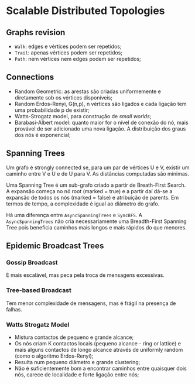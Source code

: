 # Scalable Distributed Topologies

## Graphs revision

- `Walk`: edges e vértices podem ser repetidos;
- `Trail`: apenas vértices podem ser repetidos;
- `Path`: nem vértices nem edges podem ser repetidos;

## Connections

- Random Geometric: as arestas são criadas uniformemente e diretamente sob os vértices disponíveis;
- Random Erdos-Renyi, G(n,p), n vértices são ligados e cada ligação tem uma probabilidade p de existir;
- Watts-Strogatz model, para construção de *small worlds*;
- Barabasi-Albert model: quanto maior for o nível de conexão do nó, mais provável de ser adicionado uma nova ligação. A distribuição dos graus dos nós é exponencial;

## Spanning Trees

Um grafo é strongly connected se, para um par de vértices U e V, existir um caminho entre V e U e de U para V. As distâncias computadas são mínimas.

Uma Spanning Tree é um sub-grafo criado a partir de Breath-First Search. A expansão começa no nó root (marked = true) e a partir daí dá-se a expansão de todos os nós (marked = false) e atribuição de parents. Em termos de tempo, a complexidade é igual ao diâmetro do grafo.

Há uma diferença entre `AsyncSpanningTrees` e `SyncBFS`. A `AsyncSpanningTrees` não cria necessariamente uma Breadth-First Spanning Tree pois beneficia caminhos mais longos e mais rápidos do que menores.

## Epidemic Broadcast Trees

### Gossip Broadcast

É mais escalável, mas peca pela troca de mensagens excessivas.

### Tree-based Broadcast

Tem menor complexidade de mensagens, mas é frágil na presença de falhas.

### Watts Strogatz Model

- Mistura contactos de pequeno e grande alcance;
- Os nós criam K contactos locais (pequeno alcance - ring or lattice) e mais alguns contactos de longo alcance através de uniformly random (como o algoritmo Erdos-Renyi);
- Resulta num pequeno diâmetro e grande clustering;
- Não é suficientemente bom a encontrar caminhos entre quaisquer dois nós, carece de localidade e forte ligação entre nós;

